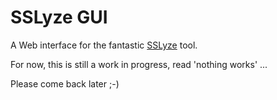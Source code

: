 # SSLyze GUI

A Web interface for the fantastic [SSLyze](https://github.com/nabla-c0d3/sslyze) tool.

For now, this is still a work in progress, read 'nothing works' ...

Please come back later ;-)